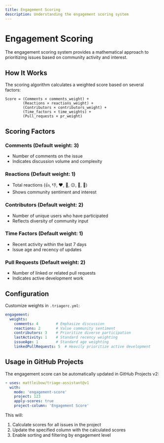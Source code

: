 ```yaml
---
title: Engagement Scoring
description: Understanding the engagement scoring system
---
```


# Engagement Scoring

The engagement scoring system provides a mathematical approach to prioritizing issues based on community activity and interest.

## How It Works

The scoring algorithm calculates a weighted score based on several factors:

```
Score = (Comments × comments_weight) + 
        (Reactions × reactions_weight) +
        (Contributors × contributors_weight) + 
        (Time_factors × time_weights) +
        (Pull_requests × pr_weight)
```

## Scoring Factors

### Comments (Default weight: 3)
- Number of comments on the issue
- Indicates discussion volume and complexity

### Reactions (Default weight: 1)  
- Total reactions (👍, 👎, ❤️, 🎉, 😕, 🚀, 👀)
- Shows community sentiment and interest

### Contributors (Default weight: 2)
- Number of unique users who have participated
- Reflects diversity of community input

### Time Factors (Default weight: 1)
- Recent activity within the last 7 days
- Issue age and recency of updates

### Pull Requests (Default weight: 2)
- Number of linked or related pull requests
- Indicates active development work

## Configuration

Customize weights in `.triagerc.yml`:

```yaml
engagement:
  weights:
    comments: 4        # Emphasize discussion
    reactions: 2       # Value community sentiment
    contributors: 3    # Prioritize diverse participation
    lastActivity: 1    # Standard recency weighting
    issueAge: 1        # Standard age weighting
    linkedPullRequests: 5  # Heavily prioritize active development
```

## Usage in GitHub Projects

The engagement score can be automatically updated in GitHub Projects v2:

```yaml
- uses: mattleibow/triage-assistant@v1
  with:
    mode: 'engagement-score'
    project: 123
    apply-scores: true
    project-column: 'Engagement Score'
```

This will:
1. Calculate scores for all issues in the project
2. Update the specified column with the calculated scores
3. Enable sorting and filtering by engagement level